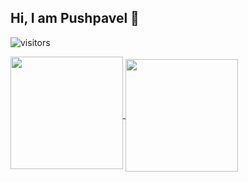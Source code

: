 ## Hi, I am Pushpavel 👋
![visitors](https://visitor-badge.glitch.me/badge?page_id=com.github.pushpavel)

<a href="https://github.com/Pushpavel/Pushpavel">
  <img height="180em" align="center" style="padding-bottom:8px" src="https://github-readme-stats.vercel.app/api?username=Pushpavel&show_icons=true&hide_border=true&count_private=true&include_all_commits=true&theme=tokyonight&hide=prs" />
</a>
<a href="https://github.com/Pushpavel/Pushpavel">
  <img height="180em" align="center" src="https://github-readme-stats.vercel.app/api/top-langs/?username=Pushpavel&layout=compact&hide_border=true&langs_count=6&theme=tokyonight" />
</a>